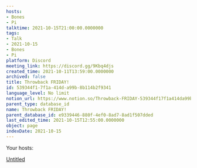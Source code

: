 ```yaml
---
hosts:
- Bones
- Pi
talktime: 2021-10-15T21:00:00.0000000
tags:
- Talk
- 2021-10-15
- Bones
- Pi
platform: Discord
meeting_link: https://discord.gg/9Kbq4djs
created_time: 2021-10-11T13:59:00.0000000
archived: false
title: Throwback FRIDAY!
id: 539344f1-7f1a-414d-a99b-8b114b2f9341
language_level: No limit
notion_url: https://www.notion.so/Throwback-FRIDAY-539344f17f1a414da99b8b114b2f9341
parent_type: database_id
name: Throwback FRIDAY!
parent_database_id: e9339446-880f-4ef0-8ad7-8ad1f507dded
last_edited_time: 2021-10-15T12:55:00.0000000
object: page
indexDate: 2021-10-15
---
```




Your hosts:

[Untitled](https://www.notion.so/482e61b02b9c4456b2b4fe86bb7544c6)   





